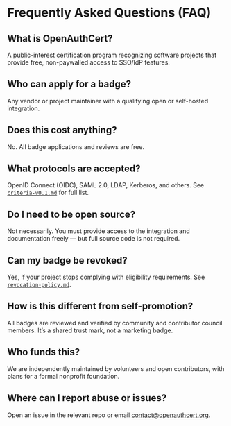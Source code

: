 # Frequently Asked Questions (FAQ)

## What is OpenAuthCert?

A public-interest certification program recognizing software projects that provide free, non-paywalled access to SSO/IdP features.

## Who can apply for a badge?

Any vendor or project maintainer with a qualifying open or self-hosted integration.

## Does this cost anything?

No. All badge applications and reviews are free.

## What protocols are accepted?

OpenID Connect (OIDC), SAML 2.0, LDAP, Kerberos, and others. See [`criteria-v0.1.md`](./certification/criteria-v0.1.md) for full list.

## Do I need to be open source?

Not necessarily. You must provide access to the integration and documentation freely — but full source code is not required.

## Can my badge be revoked?

Yes, if your project stops complying with eligibility requirements. See [`revocation-policy.md`](./certification/revocation-policy.md).

## How is this different from self-promotion?

All badges are reviewed and verified by community and contributor council members. It’s a shared trust mark, not a marketing badge.

## Who funds this?

We are independently maintained by volunteers and open contributors, with plans for a formal nonprofit foundation.

## Where can I report abuse or issues?

Open an issue in the relevant repo or email contact@openauthcert.org.
